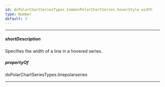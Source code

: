 ```yaml
---
id: dxPolarChartSeriesTypes.CommonPolarChartSeries.hoverStyle.width
type: Number
default: 3
---
```

---
##### shortDescription
Specifies the width of a line in a hovered series.

##### propertyOf
dxPolarChartSeriesTypes.linepolarseries

---
